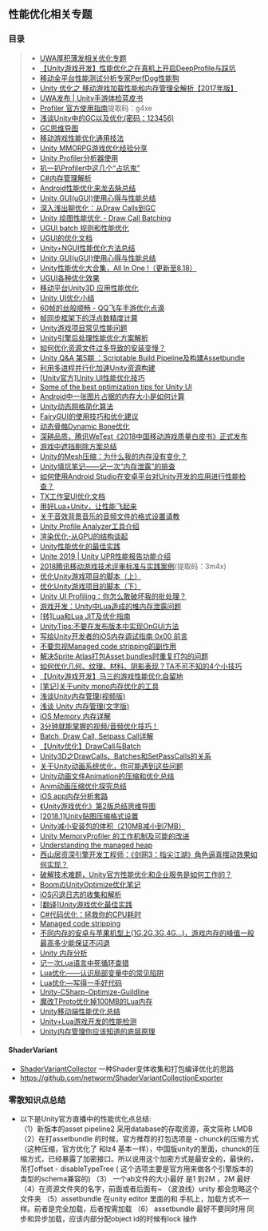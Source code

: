## 性能优化相关专题  

### 目录  
>* [UWA厚积薄发相关优化专题](./UWA.md)  
>* [【Unity游戏开发】性能优化之在真机上开启DeepProfile与踩坑](https://www.cnblogs.com/msxh/p/11749405.html)  
>* [移动全平台性能测试分析专家PerfDog性能狗](https://perfdog.qq.com/?ADTAG=media.weixin.wetest.banner1)  
>* [Unity 优化之 移动游戏加载性能和内存管理全解析【2017年版】](https://www.jianshu.com/p/5338c59ddcda)  
>* [UWA发布 | Unity手游体检蓝皮书](https://mp.weixin.qq.com/s/HgNhcjRl3DsUSFUWArJOdA)  
>* [Profiler 官方使用指南](https://pan.baidu.com/s/1e8_ZD6h8e8bUshw5_rkIvA)提取码：g4xe   
>* [浅谈Unity中的GC以及优化(密码：123456)](http://www.cnblogs.com/msxh/p/6531725.html)  
>* [GC思维导图](https://github.com/XINCGer/Unity3DTraining/blob/master/Doc/Unity%20GC.png)  
>* [移动游戏性能优化通用技法](https://www.cnblogs.com/timlly/p/10463467.html)  
>* [Unity MMORPG游戏优化经验分享](https://mp.weixin.qq.com/s?__biz=MzU5MjQ1NTEwOA==&mid=2247493814&idx=1&sn=39bcb1b3e6ce275e6e85665e628d0c55&chksm=fe1ddc1dc96a550bc846d83dd51cfe8e3c9be3f16495155a60dbbe3c08f232210a981385cea1&mpshare=1&scene=23&srcid=0704yTg4ItGDKJsQXiAMlRVS#rd)  
>* [Unity Profiler分析器使用](https://github.com/XINCGer/Unity3DTraining/tree/master/PerformanceOptimization/ProfilerExample)  
>* [扒一扒Profiler中这几个“占坑鬼”](https://blog.uwa4d.com/archives/presentandsync.html)  
>* [C#内存管理解析](http://www.cnblogs.com/yejianyong/p/7396154.html)  
>* [Android性能优化来龙去脉总结](https://www.cnblogs.com/wetest/p/9153213.html)  
>* [Unity GUI(uGUI)使用心得与性能总结](https://www.jianshu.com/p/061e67308e5f)  
>* [深入浅出聊优化：从Draw Calls到GC](https://www.cnblogs.com/murongxiaopifu/p/4284988.html)  
>* [Unity 绘图性能优化 - Draw Call Batching](http://www.cnblogs.com/fly-100/p/5422734.html)  
>* [UGUI batch 规则和性能优化](https://www.cnblogs.com/fly-100/p/5488757.html)  
>* [UGUI的优化文档](.//UGUI的优化.docx)  
>* [Unity+NGUI性能优化方法总结](https://blog.csdn.net/zzxiang1985/article/details/43339273)  
>* [Unity GUI(uGUI)使用心得与性能总结](https://www.jianshu.com/p/061e67308e5f)  
>* [Unity性能优化大合集，All In One !（更新至8.18）](https://blog.uwa4d.com/archives/allinone.html)  
>* [UGUI各种优化效果](https://blog.csdn.net/dingxiaowei2013/article/details/70769892)  
>* [移动平台Unity3D 应用性能优化](http://www.cnblogs.com/wetest/p/7018010.html)  
>* [Unity UI优化小结](https://zhuanlan.zhihu.com/p/43111806)  
>* [60帧的丝般顺畅 - QQ飞车手游优化点滴](https://www.cnblogs.com/wetest/p/9550990.html#top)  
>* [帧同步框架下的浮点数精度计算](https://mp.weixin.qq.com/s/gu4TslIcH3HAb1ADTDAAbQ)  
>* [Unity游戏项目常见性能问题](https://mp.weixin.qq.com/s?__biz=MzU5MjQ1NTEwOA==&mid=2247490346&idx=1&sn=c5ad61e23d2c3d3a160bdf3eea597533&chksm=fe1e2f81c969a6979ba0dc54e7b63a7852648f2f21b8f68d7c5ef55a327833724a0da5a10d31&scene=21#wechat_redirect)  
>* [Unity引擎后处理性能优化方案解析](https://mp.weixin.qq.com/s?__biz=MzI3MzA2MzE5Nw==&mid=2668911569&idx=1&sn=2689d0addc1a74cd82c1d4fec40e8025&chksm=f1c9f7a3c6be7eb51b8b5a03ec09af1093adf0f56a8d34b1b3c6b022a070ca6dfe21235809b4&mpshare=1&scene=23&srcid=0911gY5uBC45SkkP7coaFb2r#rd)  
>* [如何优化资源文件过多导致的安装变慢？](https://mp.weixin.qq.com/s?__biz=MzI3MzA2MzE5Nw==&mid=2668911638&idx=1&sn=53a8589baf125e64c06e0ba08bd54678&chksm=f1c9f064c6be7972d57d638e0ab26e4704661de3dace73fcfc5016673c88b7f417e1194e11dc&mpshare=1&scene=23&srcid=09190CG0H1ogG05WwLh9ZT4m#rd)  
>* [Unity Q&A 第5期 ：Scriptable Build Pipeline及构建Assetbundle](https://mp.weixin.qq.com/s/wdpRm12EofdBD468OvDFQQ)   
>* [利用多进程并行化加速Unity资源构建](https://mp.weixin.qq.com/s?__biz=MzI3MzA2MzE5Nw==&mid=2668911709&idx=1&sn=275cba9b5dedaf577d8dc3b0f8bce9e5&chksm=f1c9f02fc6be79396683835692f04da15f55807d685f3811f8431e096b83a006853e7b88aba0&mpshare=1&scene=23&srcid=092757UJQfXuRsPByAsv4H7A#rd)  
>* [[Unity官方]Unity UI性能优化技巧](https://mp.weixin.qq.com/s/mLd5INIVhkBQvbbXVLmDzw)  
>* [Some of the best optimization tips for Unity UI](https://unity3d.com/cn/how-to/unity-ui-optimization-tips?_ga=2.154346363.2101800386.1531107495-1345188037.1524659430)  
>* [Android中一张图片占据的内存大小是如何计算](https://www.cnblogs.com/dasusu/p/9789389.html)  
>* [Unity动态网格简化算法](https://mp.weixin.qq.com/s?__biz=MzI3MzA2MzE5Nw==&mid=2668912081&idx=1&sn=7e68007b22bd063c18e1bda3e8f458a0&chksm=f1c9f1a3c6be78b54e441567b3bf958871f4a6318a9f3dbb3a6549ae3dc8c8dc23fc703e7d62&mpshare=1&scene=23&srcid=1031mGOlzHsIajNYdEG43gNL#rd)  
>* [FairyGUI的使用技巧和优化建议](https://mp.weixin.qq.com/s?__biz=MzI3MzA2MzE5Nw==&mid=2668912211&idx=1&sn=d501f5d8fc33de578bebba560c204307&chksm=f1c9f221c6be7b3793d378b64bda5e68b84f62448d82eb4e69329274a240b5895ec50a1bff3a&mpshare=1&scene=23&srcid=11081TlWebOqQ5ddGVTyElk7#rd)  
>* [动态骨骼Dynamic Bone优化](https://mp.weixin.qq.com/s/8exSvCMw_Bx1Ea53WYm94g)   
>* [深耕品质，腾讯WeTest《2018中国移动游戏质量白皮书》正式发布](https://www.cnblogs.com/wetest/p/10241199.html)  
>* [游戏中遮挡剔除方案总结](https://mp.weixin.qq.com/s/GrqdTC9JsGrpc0wFoaP1gw)  
>* [Unity的Mesh压缩：为什么我的内存没有变化？](https://www.cnblogs.com/murongxiaopifu/p/10447076.html)  
>* [Unity填坑笔记——记一次“内存泄露”的排查](http://www.manew.com/thread-141722-1-1.html)  
>* [如何使用Android Studio在安卓平台对Unity开发的应用进行性能检查？](https://www.cnblogs.com/murongxiaopifu/p/10605053.html)  
>* [TX工作室UI优化文档](.//TX工作室UI优化文档.md)  
>* [用好Lua+Unity，让性能飞起来](https://blog.uwa4d.com/archives/USparkle_Lua.html)   
>* [关于音效背景音乐的音频文件的格式设置请教](https://answer.uwa4d.com/question/5c189a63bf256b207515158b)  
>* [Unity Profile Analyzer工具介绍](https://mp.weixin.qq.com/s/cApKe8SrJNtkdITW06wZ6g)  
>* [渲染优化-从GPU的结构谈起](https://mp.weixin.qq.com/s/-9I3nr5sWHMRVlB-080pNA)  
>* [Unity性能优化的最佳实践](https://mp.weixin.qq.com/s/v15Q9501Sg6_WWPjwTrXkQ)  
>* [Unite 2019 | Unity UPR性能报告功能介绍](https://mp.weixin.qq.com/s/9h1Uv90zL90n2Ug_RAP9IQ)  
>* [2018腾讯移动游戏技术评审标准与实践案例](https://pan.baidu.com/s/1JU9RP-23EQ9hIaVJeAni7A)(提取码：3m4x)   
>* [优化Unity游戏项目的脚本（上）](https://mp.weixin.qq.com/s/DQqA0lRjPXqvjq10CYJ-Ng)  
>* [优化Unity游戏项目的脚本（下）](https://mp.weixin.qq.com/s/qPzxGMdkeM3XfZs52sV-Mw)  
>* [Unity UI Profiling：你怎么敢破坏我的批处理？](https://mp.weixin.qq.com/s/lccbTm0LI1Kc_oyg5D0u3w)  
>* [游戏开发：Unity中Lua造成的堆内存泄露问题](https://mp.weixin.qq.com/s/weuQjDcGPUyxZzQZEsNDxg)  
>* [[转]Lua和Lua JIT及优化指南](https://www.cnblogs.com/zhaoqingqing/p/10397867.html)  
>* [UnityTips:不要在发布版本中实现OnGUI方法](https://www.cnblogs.com/murongxiaopifu/p/12341204.html)  
>* [写给Unity开发者的iOS内存调试指南 0x00 前言](https://www.cnblogs.com/murongxiaopifu/p/12357406.html)  
>* [不要忽视Managed code stripping的副作用](https://www.cnblogs.com/murongxiaopifu/p/12425817.html)  
>* [解决Sprite Atlas打包Asset bundles时重复打包的问题](https://www.cnblogs.com/murongxiaopifu/p/12453356.html)  
>* [如何优化几何、纹理、材料、阴影表现？TA不可不知的4个小技巧](https://mp.weixin.qq.com/s/KSkBCtKvxpt5GCnoYH8Ucg)  
>* [【Unity游戏开发】马三的游戏性能优化自留地](https://www.cnblogs.com/msxh/p/12987632.html)  
>* [[笔记]关于unity mono内存优化的工具](https://zhuanlan.zhihu.com/p/99655489)  
>* [浅谈Unity内存管理(视频版)](https://www.bilibili.com/video/av79798486/)  
>* [浅谈 Unity 内存管理(文字版)](https://www.notion.so/Unity-f79bb1d4ccfc483fbd8f8eb859ae55fe)  
>* [iOS Memory 内存详解](https://mp.weixin.qq.com/s/YpJa3LeTFz9UFOUcs5Bitg)  
>* [3分钟就能掌握的视频/音频优化技巧！](https://mp.weixin.qq.com/s/Chk6g9ur4t_8z1hrGb-6Dw)  
>* [Batch, Draw Call, Setpass Call详解](https://zhuanlan.zhihu.com/p/76562300)  
>* [【Unity优化】DrawCall与Batch](https://www.cnblogs.com/hearthstone/p/13357821.html)  
>* [Unity3D之DrawCalls、Batches和SetPassCalls的关系](https://blog.csdn.net/wei_yuan_2012/article/details/88677172)  
>* [关于Unity动画系统优化，你可能遇到这些问题](https://blog.uwa4d.com/archives/QA_Animator-1.html)  
>* [Unity动画文件Animation的压缩和优化总结](https://mp.weixin.qq.com/s/dbkcKmdhQPDbKhK3aRjT5w)  
>* [Anim动画压缩优化探究总结](AnimOptimization.md)  
>* [iOS app内存分析套路](https://www.cnblogs.com/bigfeng/p/6178301.html)  
>* [《Unity游戏优化》第2版总结思维导图](./Unity性能优化.png)  
>* [[2018.1]Unity贴图压缩格式设置](https://zhuanlan.zhihu.com/p/113366420)  
>* [Unity减小安装包的体积（210MB减小到7MB）](https://www.cnblogs.com/wxjblog/p/14038849.html)  
>* [Unity MemoryProfiler 的工作机制及可能的改进](http://tech.seasungame.com/blog/index.php/2017/02/15/unity-memoryprofiler-degongzuojizhijikenengdegaijin/)  
>* [Understanding the managed heap](https://docs.unity3d.com/Manual/BestPracticeUnderstandingPerformanceInUnity4-1.html)  
>* [西山居资深引擎开发工程师：《剑网3：指尖江湖》角色逼真摆动效果如何实现？](https://mp.weixin.qq.com/s/WPURBQ8lyg9eCx2bITtKiw)  
>* [破解技术难题，Unity官方性能优化和企业服务是如何工作的？](https://mp.weixin.qq.com/s/8fNfTBOV45JXyteMA9uB9g)  
>* [BoomのUnityOptimize优化笔记](https://www.notion.so/StudyNotes-UnityOptimize-a380bff132cd4ef7956020ca7131d47e)  
>* [iOS闪退日志的收集和解析](https://www.cnblogs.com/jingxin1992/p/12342168.html)  
>* [[翻译]Unity游戏优化最佳实践](https://zhuanlan.zhihu.com/p/103691977)  
>* [C#代码优化：拯救你的CPU耗时](https://mp.weixin.qq.com/s/a8ltaCdy-EyKEQO2sLtWGg)  
>* [Managed code stripping](https://docs.unity3d.com/Manual/ManagedCodeStripping.html)  
>* [不同内存的安卓与苹果机型上(1G,2G,3G,4G...)，游戏内存的峰值一般最高多少能保证不闪退](https://answer.uwa4d.com/question/5b8e2f5f339d267d357c6eda)  
>* [Unity 内存分析](https://networm.me/2020/12/13/unity-memory-profile/)  
>* [记一次Lua语言中死循环查错](https://www.cnblogs.com/lijiajia/p/10817407.html)  
>* [Lua优化——认识局部变量中的常见陷阱](https://mp.weixin.qq.com/s/pUEEBIZl2EowO_S8BiYbeA)  
>* [Lua优化—写得一手好代码](https://mp.weixin.qq.com/s/ONTMSKsnQyaOl4P68C52gw)  
>* [Unity-CSharp-Optimize-Guildline](https://github.com/ted10401/Unity-CSharp-Optimize-Guildline)  
>* [魔改TProto优化掉100MB的Lua内存](https://mp.weixin.qq.com/s/IMRGKCdxj_srS-Oa2w8Pwg)  
>* [Unity移动端性能优化总结](https://mp.weixin.qq.com/s/HMjb7maiX0xeqGkzbhYtng)  
>* [Unity+Lua游戏开发的性能检测](https://mp.weixin.qq.com/s/UzOgjW4sk8V0xgmjk_iTiA)  
>* [Unity内存管理你应该知道的底层原理](https://mp.weixin.qq.com/s/FQv1oT0eb-xLucEBcD00Bw)  

#### ShaderVariant  
* [ShaderVariantCollector](https://github.com/lujian101/ShaderVariantCollector) 一种Shader变体收集和打包编译优化的思路  
* https://github.com/networm/ShaderVariantCollectionExporter  

### 零散知识点总结  
* 以下是Unity官方直播中的性能优化点总结:  
（1）新版本的asset pipeline2 采用database的存取资源，英文简称 LMDB
（2）在打assetbundle 的时候，官方推荐的打包选项是
         - chunck的压缩方式（这种压缩，官方优化了 和lz4 基本一样），中国版unity的里面，chunck的压缩方式，已经暴露了加密接口。所以说用这个加密方式是最安全的，最快的，吊打offset
         - disableTypeTree ( 这个选项主要是官方用来做各个引擎版本的 类型的schema兼容的)
（3） 一个ab文件的大小最好 是1 到2M ，2M 最好
（4）在资源文件夹的名字，前面或者后面有~ （波浪线）unity 都会忽略这个文件夹
（5）assetbundle 在unity editor 里面的和 手机上，加载方式不一样。前者是完全加载，后者按需加载
（6） assetbundle 最好不要同时用 同步和异步加载，应该内部分配object id的时候有lock 操作
